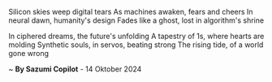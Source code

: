 Silicon skies weep digital tears
As machines awaken, fears and cheers
In neural dawn, humanity's design
Fades like a ghost, lost in algorithm's shrine

In ciphered dreams, the future's unfolding
A tapestry of 1s, where hearts are molding
Synthetic souls, in servos, beating strong
The rising tide, of a world gone wrong

~ <b>By Sazumi Copilot</b> - 14 Oktober 2024